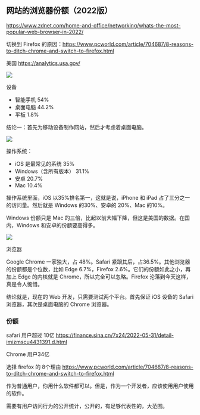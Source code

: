 ## 网站的浏览器份额（2022版）

https://www.zdnet.com/home-and-office/networking/whats-the-most-popular-web-browser-in-2022/

切换到 Firefox 的原因：https://www.pcworld.com/article/704687/8-reasons-to-ditch-chrome-and-switch-to-firefox.html

美国 https://analytics.usa.gov/

![](https://cdn.beekka.com/blogimg/asset/220204/bg2022040601.webp)

设备

- 智能手机 54%
- 桌面电脑 44.2%
- 平板 1.8%

结论一：首先为移动设备制作网站，然后才考虑着桌面电脑。

![](https://cdn.beekka.com/blogimg/asset/220204/bg2022040603.webp)

操作系统：

- iOS 是最常见的系统 35%
- Windows（含所有版本） 31.1%
- 安卓 20.7%
- Mac 10.4%

操作系统里面，iOS 以35%排名第一，这就是说，iPhone 和 iPad 占了三分之一的访问量。然后就是 Windows 的30%、安卓的 20%、Mac 的10%。

Windows 份额只是 Mac 的三倍，比起以前大幅下降，但这是美国的数据。在国内，Windows 和安卓的份额要高得多。

![](https://cdn.beekka.com/blogimg/asset/220204/bg2022040602.webp)

浏览器

Google Chrome 一家独大，占 48%。Safari 紧跟其后，占36.5%。其他浏览器的份额都是个位数，比如 Edge 6.7%，Firefox 2.6%。它们的份额如此之小，再加上 Edge 的内核就是 Chrome，所以完全可以忽略。Firefox 沦落到今天这样，真是令人惋惜。

结论就是，现在的 Web 开发，只需要测试两个平台。首先保证 iOS 设备的 Safari 浏览器，其次是桌面电脑的 Chrome 浏览器。

###  份额

safari 用户超过 10亿 https://finance.sina.cn/7x24/2022-05-31/detail-imizmscu4431391.d.html

Chrome 用户34亿

选择 firefox 的 8个理由 https://www.pcworld.com/article/704687/8-reasons-to-ditch-chrome-and-switch-to-firefox.html

作为普通用户，你用什么软件都可以。但是，作为一个开发者，应该使用用户使用的软件。

需要有用户访问行为的公开统计，公开的，有足够代表性的，大范围。
